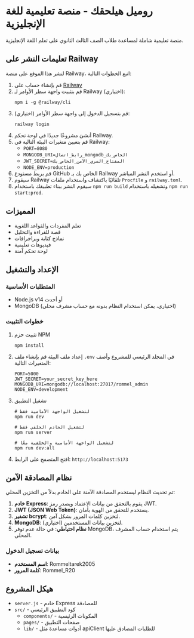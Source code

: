 # روميل هيلحقك - منصة تعليمية للغة الإنجليزية

منصة تعليمية شاملة لمساعدة طلاب الصف الثالث الثانوي على تعلم اللغة الإنجليزية.

## تعليمات النشر على Railway

لنشر هذا الموقع على منصة Railway، اتبع الخطوات التالية:

1. قم بإنشاء حساب على [Railway](https://railway.app/)
2. قم بتثبيت واجهة سطر الأوامر لـ Railway (اختياري):
   ```
   npm i -g @railway/cli
   ```
3. قم بتسجيل الدخول إلى واجهة سطر الأوامر (اختياري):
   ```
   railway login
   ```
4. أنشئ مشروعًا جديدًا في لوحة تحكم Railway.
5. قم بتعيين متغيرات البيئة التالية في Railway:
   - `PORT=8080`
   - `MONGODB_URI=رابط_اتصال_mongodb_الخاص_بك`
   - `JWT_SECRET=المفتاح_السري_الآمن_الخاص_بك`
   - `NODE_ENV=production`
6. قم بربط مستودع GitHub الخاص بك بـ Railway أو استخدم النشر المباشر.
7. سيقوم Railway تلقائيًا باكتشاف واستخدام ملفات `Procfile` و `railway.toml`.
8. سيقوم النشر ببناء تطبيقك باستخدام `npm run build` وتشغيله باستخدام `npm run start:prod`.

## المميزات

- تعلم المفردات والقواعد اللغوية
- قصة للقراءة والتحليل
- نماذج كتابة وبراجرافات
- فيديوهات تعليمية
- لوحة تحكم آمنة

## الإعداد والتشغيل

### المتطلبات الأساسية

- Node.js v14 أو أحدث
- MongoDB (اختياري، يمكن استخدام النظام بدونه مع حساب مشرف محلي)

### خطوات التثبيت

1. تثبيت حزم NPM
   ```
   npm install
   ```

2. إعداد ملف البيئة
   قم بإنشاء ملف `.env` في المجلد الرئيسي للمشروع وأضف المتغيرات التالية:
   ```
   PORT=5000
   JWT_SECRET=your_secret_key_here
   MONGODB_URI=mongodb://localhost:27017/rommel_admin
   NODE_ENV=development
   ```

3. تشغيل التطبيق
   ```
   # لتشغيل الواجهة الأمامية فقط
   npm run dev
   
   # لتشغيل الخادم الخلفي فقط
   npm run server
   
   # لتشغيل الواجهة الأمامية والخلفية معًا
   npm run dev:all
   ```

4. افتح المتصفح على الرابط: `http://localhost:5173`

## نظام المصادقة الآمن

تم تحديث النظام ليستخدم المصادقة الآمنة على الخادم بدلاً من التخزين المحلي:

1. **خادم Express**: يقوم بالتحقق من بيانات الاعتماد ويصدر رمز JWT.
2. **JWT (JSON Web Token)**: يستخدم للتحقق من الهوية بأمان.
3. **تشفير bcrypt**: لتخزين كلمات المرور بشكل آمن.
4. **MongoDB**: لتخزين بيانات المستخدمين (اختياري).
5. **نظام احتياطي**: في حالة عدم توفر MongoDB، يتم استخدام حساب المشرف المحلي.

### بيانات تسجيل الدخول

- **اسم المستخدم**: Rommeltarek2005
- **كلمة المرور**: Rommel_R20

## هيكل المشروع

- `server.js` - خادم Express للمصادقة
- `src/` - كود التطبيق الرئيسي
  - `components/` - المكونات الرئيسية
  - `pages/` - صفحات التطبيق
  - `lib/` - أدوات مساعدة مثل apiClient للطلبات المصادق عليها
